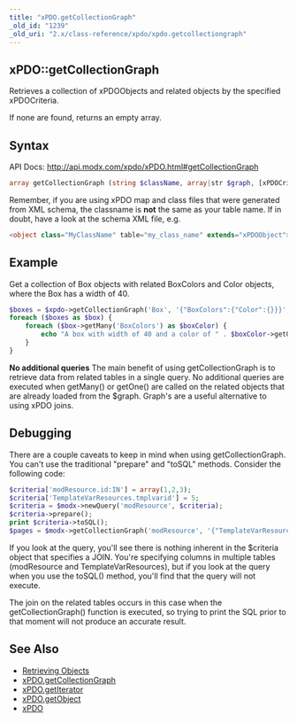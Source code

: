 ```yaml
---
title: "xPDO.getCollectionGraph"
_old_id: "1239"
_old_uri: "2.x/class-reference/xpdo/xpdo.getcollectiongraph"
---
```


## xPDO::getCollectionGraph

Retrieves a collection of xPDOObjects and related objects by the specified xPDOCriteria.

If none are found, returns an empty array.

## Syntax

API Docs: <http://api.modx.com/xpdo/xPDO.html#getCollectionGraph>

``` php 
array getCollectionGraph (string $className, array|str $graph, [xPDOCriteria|array|str|int $criteria = null], [bool|int $cacheFlag = true])
```

Remember, if you are using xPDO map and class files that were generated from XML schema, the classname is **not** the same as your table name. If in doubt, have a look at the schema XML file, e.g.

``` php 
<object class="MyClassName" table="my_class_name" extends="xPDOObject">
```

## Example

Get a collection of Box objects with related BoxColors and Color objects, where the Box has a width of 40.

``` php 
$boxes = $xpdo->getCollectionGraph('Box', '{"BoxColors":{"Color":{}}}', array('Box.width' => 40));
foreach ($boxes as $box) {
    foreach ($box->getMany('BoxColors') as $boxColor) {
        echo "A box with width of 40 and a color of " . $boxColor->getOne('Color')->get('name') . " was found.\n";
    }
}
```

**No additional queries**
The main benefit of using getCollectionGraph is to retrieve data from related tables in a single query. No additional queries are executed when getMany() or getOne() are called on the related objects that are already loaded from the $graph. Graph's are a useful alternative to using xPDO joins.

## Debugging

There are a couple caveats to keep in mind when using getCollectionGraph. You can't use the traditional "prepare" and "toSQL" methods. Consider the following code:

``` php 
$criteria['modResource.id:IN'] = array(1,2,3);
$criteria['TemplateVarResources.tmplvarid'] = 5;
$criteria = $modx->newQuery('modResource', $criteria);
$criteria->prepare();
print $criteria->toSQL();
$pages = $modx->getCollectionGraph('modResource', '{"TemplateVarResources":{"TemplateVar":{}}}', $criteria);
```

If you look at the query, you'll see there is nothing inherent in the $criteria object that specifies a JOIN. You're specifying columns in multiple tables (modResource and TemplateVarResources), but if you look at the query when you use the toSQL() method, you'll find that the query will not execute.

The join on the related tables occurs in this case when the getCollectionGraph() function is executed, so trying to print the SQL prior to that moment will not produce an accurate result.

## See Also

- [Retrieving Objects](/xpdo/2.x/getting-started/using-your-xpdo-model/retrieving-objects "Retrieving Objects")
- [xPDO.getCollectionGraph](/xpdo/2.x/class-reference/xpdo/xpdo.getcollectiongraph "xPDO.getCollectionGraph")
- [xPDO.getIterator](/xpdo/2.x/class-reference/xpdo/xpdo.getiterator "xPDO.getIterator")
- [xPDO.getObject](/xpdo/2.x/class-reference/xpdo/xpdo.getobject "xPDO.getObject")
- [xPDO](/xpdo/2.x/class-reference/xpdo "xPDO")